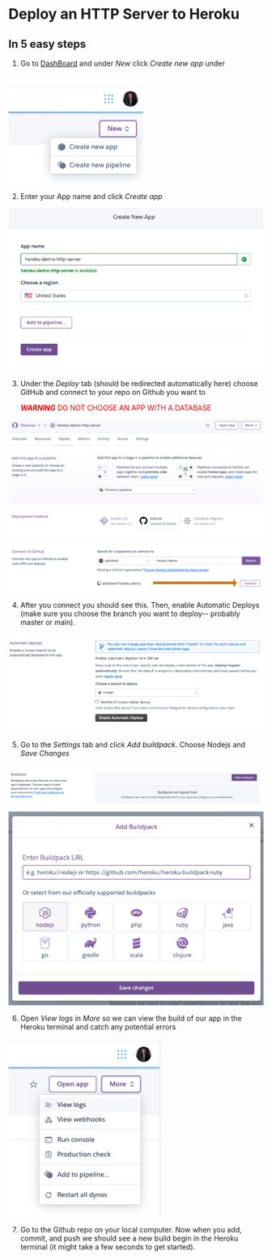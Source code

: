 # Deploy an HTTP Server to Heroku

## In 5 easy steps

1. Go to [DashBoard](https://dashboard.heroku.com/apps) and under _New_ click _Create new app_ under

![CREATE_NEW_APP](./assets/CREATE_NEW_APP.png)

2. Enter your App name and click _Create app_

![CREATE_NEW_APP](./assets/NAME_APP.png)

3. Under the _Deploy_ tab (should be redirected automatically here) choose GitHub and connect to your repo on Github you want to

   <span style="color:red">**_WARNING_** DO NOT CHOOSE AN APP WITH A DATABASE</span>

![CHOOSE_REPO](./assets/CHOOSE_REPO.png)

4. After you connect you should see this. Then, enable Automatic Deploys (make sure you choose the branch you want to deploy-- probably master or main).

![CHOOSE_REPO](./assets/AUTOMATIC_DEPLOYS.png)

5. Go to the _Settings_ tab and click _Add buildpack_. Choose Nodejs and _Save Changes_

![BUILDPACK](./assets/BUILDPACK.png)
![CHOOSE_NODEJS](./assets/CHOOSE_NODEJS.png)

6. Open _View logs_ in _More_ so we can view the build of our app in the Heroku terminal and catch any potential errors

![VIEW_LOGS](./assets/VIEW_LOGS.png)

7. Go to the Github repo on your local computer. Now when you add, commit, and push we should see a new build begin in the Heroku terminal (it might take a few seconds to get started).


